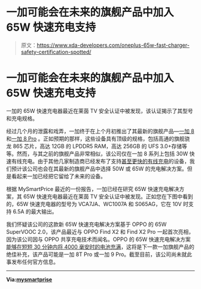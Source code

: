 # 一加可能会在未来的旗舰产品中加入 65W 快速充电支持

> 原文：<https://www.xda-developers.com/oneplus-65w-fast-charger-safety-certification-spotted/>

# 一加可能会在未来的旗舰产品中加入 65W 快速充电支持

一加的 65W 快速充电器最近在莱茵 TV 安全认证中被发现，该认证揭示了其型号和充电规格。

经过几个月的泄露和戏弄，一加终于在上个月初推出了其最新的旗舰产品—[一加 8](https://www.xda-developers.com/oneplus-8-xda-review/) 和[一加 8 Pro](https://www.xda-developers.com/oneplus-8-pro-review-never-settle-on-hardware/) 。正如预期的那样，这些设备具有顶级的规格，包括高通的旗舰骁龙 865 芯片，高达 12GB 的 LPDDR5 RAM，高达 256GB 的 UFS 3.0+存储等等。然而，与其之前的旗舰产品非常相似，该公司仅在一加 8 系列上包括 30W 快速有线充电。由于其他几家制造商已经发布了支持[甚至更快的有线充电](https://www.xda-developers.com/realme-x2-pro-snapdragon-855-plus-50w-fast-charging-64mp-camera-india-sale-launch/)的设备，我们预计该公司也会在其最新的旗舰产品中选择 50W 或 65W 的充电解决方案。但是看起来一加已经把它留给了未来的设备。

根据 MySmartPrice 最近的一份报告，一加已经在研究 65W 快速充电解决方案，其 65W 快速充电器最近在莱茵 TV 安全认证中被发现。正如您在下图中看到的，65W 快速充电器的型号为 VCA7JA、WC1007A 和 S065AG，它在 10V 时支持 6.5A 的最大输出。

我们怀疑该公司的这款新 65W 快速充电解决方案基于 OPPO 的 65W SuperVOOC 2.0，该产品最近与 OPPO Find X2 和 Find X2 Pro 一起首次亮相，因为该公司因与 OPPO 共享充电技术而闻名。OPPO 的 65W 快速充电解决方案[能够在短短 30 分钟内将 4000 毫安时的电池充满](https://www.xda-developers.com/oppos-65w-supervooc-4000mah-battery-30-minutes/)，这将是下一款一加旗舰产品的绝佳补充，该产品可能是一加 8T Pro 或一加 9 Pro。截至目前，该公司尚未就此事发布任何官方信息。

* * *

**Via:[mysmartprise](https://www.mysmartprice.com/gear/oneplus-65w-charger-spotted-ruv-rheinland/)**